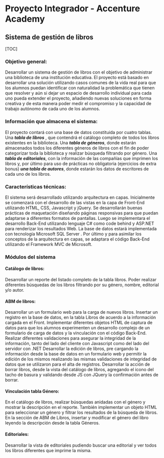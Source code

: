 # Proyecto Integrador - Accenture Academy

## Sistema de gestión de libros

[TOC]

### Objetivo general:

Desarrollar un sistema de gestión de libros con el objetivo de administrar una biblioteca de una institución educativa. El proyecto está basado en desarrollar una solución utilizando casos comunes de la vida real para que los alumnos puedan identificar con naturalidad la problemática que tienen que resolver y aún si dejar un espacio de desarrollo individual para cada uno pueda extender el proyecto, añadiendo nuevas soluciones en forma creativa y de esta manera poder medir el compromiso y la capacidad de trabajo autónomo de cada uno de los alumnos.

### Información que almacena el sistema:

El proyecto contará con una base de datos constituida por cuatro tablas. Una ***tabla de libros*** , que contendrá el catálogo completo de todos los libros existentes en la biblioteca. Una ***tabla de géneros***, donde estarán almacenados todos los diferentes géneros de libros con el fin de poder categorizar toda la biblioteca y realizar búsqueda filtrando por género. Una ***tabla de editoriales***, con la información de las compañías que imprimen los libros y, por último para uso de prácticas no obligatoria (ejercicios de extra bonus) ***una tabla de autores***, donde estarán los datos de escritores de cada uno de los libros.

### Características técnicas:

El sistema será desarrollado utilizando arquitectura en capas. Inicialmente se comenzará con el desarrollo de las vistas en la capa de Front-End utilizando HTML, CSS, Javascript y jQuery. Se desarrollarán buenas prácticas de maquetación diseñando páginas responsivas para que puedan adaptarse a diferentes formatos de pantallas. Luego se implementara el desarrollo Back-End utilizando lenguaje C# como code behind y ASP.NET para renderizar los resultados Web. La base de datos estará implementada con tecnología Microsoft SQL Server . Por último y para asimilar los conceptos de la arquitectura en capas, se adaptara el código Back-End utilizando el Framework MVC de Microsoft.

### Módulos del sistema

#### Catálogo de libros:

Desarrollar un reporte del listado completo de la tabla libros. Poder realizar diferentes búsquedas de los libros filtrando por su género, nombre, editorial y/o autor.

#### ABM de libros:

Desarrollar un un formulario web para la carga de nuevos libros. Insertar un registro en la base de datos, en la tabla Libros de acuerdo a la información cargada en el Front. Implementar diferentes objetos HTML de captura de datos para que los alumnos experimenten un desarrollo complejo de un formulario de carga de datos y la vinculación con el código Back-End. Realizar diferentes validaciones para asegurar la integridad de la información, tanto del lado del cliente con Javascript como del lado del servidor con .NET
Desarrollar la edición de libros, pre cargando la información desde la base de datos en un formulario web y permitir la edición de los mismos realizando las mismas validaciones de integridad de datos que se utilizaron para el alta de registros. Desarrollar la acción de borrar libros, desde la vista del catálogo de libros, agregando el icono del tacho de basura y validando desde JS con JQuery la confirmación antes de borrar.

#### Vinculación tabla Género:

En el catálogo de libros, realizar búsquedas anidadas con el género y mostrar la descripción en el reporte. También implementar un objeto HTML para seleccionar un género y filtrar los resultados de la búsqueda de libros. En la sección de ABM de Libros, insertar y modificar el género del libro leyendo la descripción desde la tabla Géneros.

#### Editoriales:

Desarrollar la vista de editoriales pudiendo buscar una editorial y ver todos los libros diferentes que imprime la misma.



